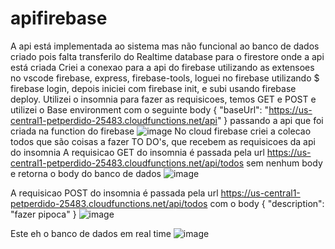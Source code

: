 # apifirebase
A api está implementada ao sistema mas não funcional ao banco de dados criado pois falta transferilo do Realtime database para o firestore onde a api está criada
Criei a conexao para a api do firebase utilizando as extensoes no vscode firebase, express, firebase-tools, loguei no firebase utilizando $ firebase login, depois iniciei com firebase init, e subi usando firebase deploy.
Utilizei o insomnia para fazer as requisicoes, temos GET e POST e utilizei o Base environment com o seguinte body
{
	"baseUrl": "https://us-central1-petperdido-25483.cloudfunctions.net/api"
}
passando a api que foi criada na function do firebase ![image](https://github.com/iomes2/apifirebase/assets/73625686/4066176d-fae3-436b-8d4b-9f5a90523252) 
No cloud firebase criei a colecao todos que são coisas a fazer TO DO's, que recebem as requisicoes da api do insomnia
A requisicao GET do insomnia é passada pela url https://us-central1-petperdido-25483.cloudfunctions.net/api/todos sem nenhum body e retorna o body do banco de dados 
![image](https://github.com/iomes2/apifirebase/assets/73625686/6851bcf8-6ff1-4ed9-b285-d9634254dd4f)


A requisicao POST do insomnia é passada pela url https://us-central1-petperdido-25483.cloudfunctions.net/api/todos com o body 
{
	"description": "fazer pipoca"
}
![image](https://github.com/iomes2/apifirebase/assets/73625686/ba23fb6a-cb9b-44e9-9c5c-9f03087c28b2)


Este eh o banco de dados em real time
![image](https://github.com/iomes2/apifirebase/assets/73625686/e7e361ed-314b-4279-bb36-89bc853c47b0)
